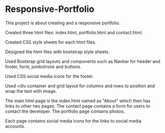 # Responsive-Portfolio
This project is about creating and a responsive portfolio.

Created three html files: index.html, portfolio.html and contact.html.

Created CSS style sheets for each html files.

Designed the html files with bootstrap style sheets.

Used Bootsrap grid layouts and components such as Navbar for header and footer, form, jumbotrons and buttons.

Used CSS social media icons for the footer.

Used <div container and grid layout for columns and rows to position and wrap the text with image.

The main html page is the index.html named as "About" which then has links to other two pages. The contact page contains a form for users to contact the developer. The portfolio page contains photos.

Each page contains social media icons for the links to social media accounts.
